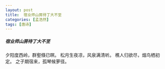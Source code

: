 ```yaml
---
layout: post
title:  宿业师山房待丁大不至
categories: [孟浩然]
tags: [唐诗]
---
```


##### 宿业师山房待丁大不至


夕阳度西岭，群壑倏已暝。
松月生夜凉，风泉满清听。
樵人归欲尽，烟鸟栖初定。
之子期宿来，孤琴候萝径。













